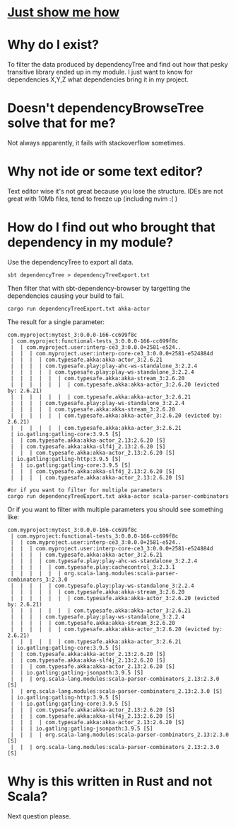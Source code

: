 # [Just show me how](#how-do-i-find-out-who-brought-that-dependency-in-my-module)

# Why do I exist?
To filter the data produced by dependencyTree and find out how that pesky transitive library ended up in my module.
I just want to know for dependencies X,Y,Z what dependencies bring it in my project.

# Doesn't dependencyBrowseTree solve that for me?
Not always apparently, it fails with stackoverflow sometimes.

# Why not ide or some text editor?
Text editor wise it's not great because you lose the structure.
IDEs are not great with 10Mb files, tend to freeze up (including nvim :( )

# How do I find out who brought that dependency in my module?
Use the dependencyTree to export all data.

```
sbt dependencyTree > dependencyTreeExport.txt
```

Then filter that with sbt-dependency-browser by targetting the dependencies causing your build to fail.
```
cargo run dependencyTreeExport.txt akka-actor
```

The result for a single parameter:
```
com.myproject:mytest_3:0.0.0-166-cc699f8c
 | com.myproject:functional-tests_3:0.0.0-166-cc699f8c
 |  | com.myproject.user:interp-ce3_3:0.0.0+2581-e524..
 |  |  | com.myproject.user:interp-core-ce3_3:0.0.0+2581-e524884d
 |  |  |  | com.typesafe.akka:akka-actor_3:2.6.21
 |  |  |  | com.typesafe.play:play-ahc-ws-standalone_3:2.2.4
 |  |  |  |  | com.typesafe.play:play-ws-standalone_3:2.2.4
 |  |  |  |  |  | com.typesafe.akka:akka-stream_3:2.6.20
 |  |  |  |  |  |  | com.typesafe.akka:akka-actor_3:2.6.20 (evicted by: 2.6.21)
 |  |  |  |  |  |  | com.typesafe.akka:akka-actor_3:2.6.21
 |  |  |  | com.typesafe.play:play-ws-standalone_3:2.2.4
 |  |  |  |  | com.typesafe.akka:akka-stream_3:2.6.20
 |  |  |  |  |  | com.typesafe.akka:akka-actor_3:2.6.20 (evicted by: 2.6.21)
 |  |  |  |  |  | com.typesafe.akka:akka-actor_3:2.6.21
 | io.gatling:gatling-core:3.9.5 [S]
 |  | com.typesafe.akka:akka-actor_2.13:2.6.20 [S]
 |  | com.typesafe.akka:akka-slf4j_2.13:2.6.20 [S]
 |  |  | com.typesafe.akka:akka-actor_2.13:2.6.20 [S]
 | io.gatling:gatling-http:3.9.5 [S]
 |  | io.gatling:gatling-core:3.9.5 [S]
 |  |  | com.typesafe.akka:akka-slf4j_2.13:2.6.20 [S]
 |  |  |  | com.typesafe.akka:akka-actor_2.13:2.6.20 [S]
```

```
#or if you want to filter for multiple parameters
cargo run dependencyTreeExport.txt akka-actor scala-parser-combinators
```

Or if you want to filter with multiple parameters you should see something like:
```
com.myproject:mytest_3:0.0.0-166-cc699f8c
 | com.myproject:functional-tests_3:0.0.0-166-cc699f8c
 |  | com.myproject.user:interp-ce3_3:0.0.0+2581-e524..
 |  |  | com.myproject.user:interp-core-ce3_3:0.0.0+2581-e524884d
 |  |  |  | com.typesafe.akka:akka-actor_3:2.6.21
 |  |  |  | com.typesafe.play:play-ahc-ws-standalone_3:2.2.4
 |  |  |  |  | com.typesafe.play:cachecontrol_3:2.3.1
 |  |  |  |  |  | org.scala-lang.modules:scala-parser-combinators_3:2.3.0
 |  |  |  |  | com.typesafe.play:play-ws-standalone_3:2.2.4
 |  |  |  |  |  | com.typesafe.akka:akka-stream_3:2.6.20
 |  |  |  |  |  |  | com.typesafe.akka:akka-actor_3:2.6.20 (evicted by: 2.6.21)
 |  |  |  |  |  |  | com.typesafe.akka:akka-actor_3:2.6.21
 |  |  |  | com.typesafe.play:play-ws-standalone_3:2.2.4
 |  |  |  |  | com.typesafe.akka:akka-stream_3:2.6.20
 |  |  |  |  |  | com.typesafe.akka:akka-actor_3:2.6.20 (evicted by: 2.6.21)
 |  |  |  |  |  | com.typesafe.akka:akka-actor_3:2.6.21
 | io.gatling:gatling-core:3.9.5 [S]
 |  | com.typesafe.akka:akka-actor_2.13:2.6.20 [S]
 |  | com.typesafe.akka:akka-slf4j_2.13:2.6.20 [S]
 |  |  | com.typesafe.akka:akka-actor_2.13:2.6.20 [S]
 |  | io.gatling:gatling-jsonpath:3.9.5 [S]
 |  |  | org.scala-lang.modules:scala-parser-combinators_2.13:2.3.0 [S]
 |  | org.scala-lang.modules:scala-parser-combinators_2.13:2.3.0 [S]
 | io.gatling:gatling-http:3.9.5 [S]
 |  | io.gatling:gatling-core:3.9.5 [S]
 |  |  | com.typesafe.akka:akka-actor_2.13:2.6.20 [S]
 |  |  | com.typesafe.akka:akka-slf4j_2.13:2.6.20 [S]
 |  |  |  | com.typesafe.akka:akka-actor_2.13:2.6.20 [S]
 |  |  | io.gatling:gatling-jsonpath:3.9.5 [S]
 |  |  |  | org.scala-lang.modules:scala-parser-combinators_2.13:2.3.0 [S]
 |  |  | org.scala-lang.modules:scala-parser-combinators_2.13:2.3.0 [S]

```

# Why is this written in Rust and not Scala?
Next question please.
